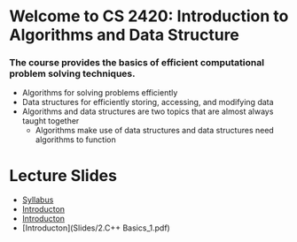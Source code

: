 # Welcome to CS 2420: Introduction to Algorithms and Data Structure

### The course provides the basics of efficient computational problem solving techniques. 
   +  Algorithms for solving problems efficiently
   +  Data structures for efficiently storing, accessing, and modifying data
+ Algorithms and data structures are two topics that are almost always taught together
    + Algorithms make use of data structures and data structures need algorithms to function



# Lecture Slides
+  [Syllabus](Slides/0.CourseSyllabus.pdf)
+  [Introducton](Slides/1.Introduction.pdf)
+  [Introducton](Slides/1-0ProgrammingEnvironment.pdf)
+  [Introducton](Slides/2.C++ Basics_1.pdf)